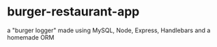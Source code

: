 # burger-restaurant-app
a "burger logger" made using MySQL, Node, Express, Handlebars and a homemade ORM
